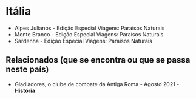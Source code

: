 # Itália

* Alpes Julianos - Edição Especial Viagens: Paraísos Naturais
* Monte Branco - Edição Especial Viagens: Paraísos Naturais
* Sardenha - Edição Especial Viagens: Paraísos Naturais

## Relacionados (que se encontra ou que se passa neste país)
* Gladiadores, o clube de combate da Antiga Roma - Agosto 2021 - **História**